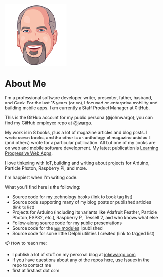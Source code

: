 ![JMW Avatar](https://github.com/johnwargo/johnwargo/blob/master/images/jmw-avatar-200.png)

# About Me

I'm a professional software developer, writer, presenter, father, husband, and Geek. For the last 15 years (or so), I focused on enterprise mobility and building mobile apps. I am currently a Staff Product Manager at GitHub.

This is the GitHub account for my public persona (@johnwargo); you can find my GitHub employee repo at [@jwargo](https://github.com/jwargo).

My work is in 8 books, plus a lot of magazine articles and blog posts. I wrote seven books, and the other is an anthology of magazine articles I (and others) wrote for a particular publication. All but one of my books are on web and mobile software development. My latest publication is [Learning Progressive Web Apps](https://learningpwa.com).

I love tinkering with IoT, building and writing about projects for Arduino, Particle Photon, Raspberry Pi, and more.

I'm happiest when I'm writing code.

What you'll find here is the following:

* Source code for my technology books (link to book tag list)
* Source code supporting many of my blog posts or published articles (link to list)
* Projects for Arduino (including its variants like Adafruit Feather, Particle Photon, ESP32, etc.), Raspberry Pi, Tessell 2, and who knows what else
* Follow-along source code for my public presentations
* Source code for the [`npm` modules](https://www.npmjs.com/settings/johnwargo/packages) I published
* Source code for some little Delphi utilities I created (link to tagged list)

📫 How to reach me:

* I publish a lot of stuff on my personal blog at [johnwargo.com](https://johnwargo.com)
* If you have questions about any of the repos here, use Issues in the repo to contact me
* first at firstlast dot com


<!--
**johnwargo/johnwargo** is a ✨ _special_ ✨ repository because its `README.md` (this file) appears on your GitHub profile.

Here are some ideas to get you started:

- 🔭 I’m currently working on ...
- 🌱 I’m currently learning ...
- 👯 I’m looking to collaborate on ...
- 🤔 I’m looking for help with ...
- 💬 Ask me about ...
- 📫 How to reach me: ...
- 😄 Pronouns: ...
- ⚡ Fun fact: ...
-->
